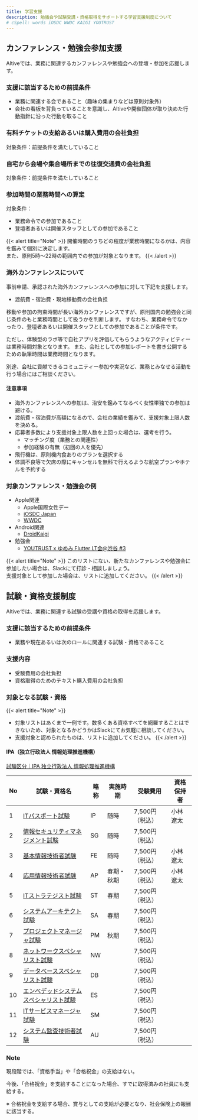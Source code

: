 ```yaml
---
title: 学習支援
description: 勉強会や試験受講・資格取得をサポートする学習支援制度について
# cSpell: words iOSDC WWDC KAIGI YOUTRUST
---
```


## カンファレンス・勉強会参加支援

Altiveでは、業務に関連するカンファレンスや勉強会への登壇・参加を応援します。

### 支援に該当するための前提条件

- 業務に関連する会であること（趣味の集まりなどは原則対象外）
- 会社の看板を背負っていることを意識し、Altiveや開催団体が取り決めた行動指針に沿った行動を取ること

### 有料チケットの支給あるいは購入費用の会社負担

対象条件：前提条件を満たしていること

### 自宅から会場や集合場所までの往復交通費の会社負担

対象条件：前提条件を満たしていること

### 参加時間の業務時間への算定

対象条件：
- 業務命令での参加であること
- 登壇者あるいは開催スタッフとしての参加であること

{{< alert title="Note" >}}
開催時間のうちどの程度が業務時間になるかは、内容を鑑みて個別に決定します。<br>
また、原則5時〜22時の範囲内での参加が対象となります。
{{< /alert >}}

### 海外カンファレンスについて

事前申請、承認された海外カンファレンスへの参加に対して下記を支援します。

- 渡航費・宿泊費・現地移動費の会社負担

移動や参加の拘束時間が長い海外カンファレンスですが、原則国内の勉強会と同じ条件のもと業務時間として扱うかを判断します。
すなわち、業務命令でなかったり、登壇者あるいは開催スタッフとしての参加であることが条件です。

ただし、体験型のラボ等で自社アプリを評価してもらうようなアクティビティーは業務時間対象となります。
また、会社としての参加レポートを書き公開するための執筆時間は業務時間となります。

別途、会社に貢献できるコミュニティー参加や実況など、業務とみなせる活動を行う場合にはご相談ください。

#### 注意事項

- 海外カンファレンスへの参加は、治安を鑑みてなるべく女性単独での参加は避ける。
- 渡航費・宿泊費が高額になるので、会社の業績を鑑みて、支援対象上限人数を決める。
- 応募者多数により支援対象上限人数を上回った場合は、選考を行う。
  - マッチング度（業務との関連性）
  - 参加経験の有無（初回の人を優先）
- 飛行機は、原則機内食ありのプランを選択する
- 体調不良等で欠席の際にキャンセルを無料で行えるような航空プランやホテルを予約する

### 対象カンファレンス・勉強会の例

- Apple関連
  - Apple国際女性デー
  - [iOSDC Japan](https://iosdc.jp/)
  - [WWDC](https://developer.apple.com/jp/)
- Android関連
  - [DroidKaigi](https://droidkaigi.jp/)
- 勉強会
  - [YOUTRUST x ゆめみ Flutter LT会@渋谷 #3](https://yumemi.connpass.com/event/294763/)

{{< alert title="Note" >}}
このリストにない、新たなカンファレンスや勉強会に参加したい場合は、Slackにて打診・相談しましょう。<br>
支援対象として参加した場合は、リストに追加してください。
{{< /alert >}}

## 試験・資格支援制度

Altiveでは、業務に関連する試験の受講や資格の取得を応援します。

### 支援に該当するための前提条件

- 業務や現在あるいは次のロールに関連する試験・資格であること

### 支援内容

- 受験費用の会社負担
- 資格取得のためのテキスト購入費用の会社負担

### 対象となる試験・資格

{{< alert title="Note" >}}
- 対象リストはあくまで一例です。数多くある資格すべてを網羅することはできないため、対象となるかどうかはSlackにてお気軽に相談してください。
- 支援対象と認められたものは、リストに追加してください。
{{< /alert >}}

#### IPA（独立行政法人 情報処理推進機構）

[試験区分｜IPA 独立行政法人 情報処理推進機構](https://www.ipa.go.jp/shiken/kubun/)

| No  | 試験・資格名                                                                         | 略称 | 実施時期   | 受験費用        | 資格保持者 |
| --- | ------------------------------------------------------------------------------------ | ---- | ---------- | --------------- | ---------- |
| 1   | [ITパスポート試験](https://www.ipa.go.jp/shiken/kubun/ip.html)                       | IP   | 随時       | 7,500円（税込） | 小林遼太   |
| 2   | [情報セキュリティマネジメント試験](https://www.ipa.go.jp/shiken/kubun/sg.html)       | SG   | 随時       | 7,500円（税込） |            |
| 3   | [基本情報技術者試験](https://www.ipa.go.jp/shiken/kubun/fe.html)                     | FE   | 随時       | 7,500円（税込） | 小林遼太   |
| 4   | [応用情報技術者試験](https://www.ipa.go.jp/shiken/kubun/ap.html)                     | AP   | 春期・秋期 | 7,500円（税込） | 小林遼太   |
| 5   | [ITストラテジスト試験](https://www.ipa.go.jp/shiken/kubun/st.html)                   | ST   | 春期       | 7,500円（税込） |            |
| 6   | [システムアーキテクト試験](https://www.ipa.go.jp/shiken/kubun/sa.html)               | SA   | 春期       | 7,500円（税込） |            |
| 7   | [プロジェクトマネージャ試験](https://www.ipa.go.jp/shiken/kubun/pm.html)             | PM   | 秋期       | 7,500円（税込） |            |
| 8   | [ネットワークスペシャリスト試験](https://www.ipa.go.jp/shiken/kubun/nw.html)         | NW   |            | 7,500円（税込） |            |
| 9   | [データベーススペシャリスト試験](https://www.ipa.go.jp/shiken/kubun/db.html)         | DB   |            | 7,500円（税込） |            |
| 10  | [エンベデッドシステムスペシャリスト試験](https://www.ipa.go.jp/shiken/kubun/es.html) | ES   |            | 7,500円（税込） |            |
| 11  | [ITサービスマネージャ試験](https://www.ipa.go.jp/shiken/kubun/sm.html)               | SM   |            | 7,500円（税込） |            |
| 12  | [システム監査技術者試験](https://www.ipa.go.jp/shiken/kubun/au.html)                 | AU   |            | 7,500円（税込） |            |

### Note
現段階では、「資格手当」や「合格祝金」の支給はない。

今後、「合格祝金」を支給することになった場合、すでに取得済みの社員にも支給する。

※ 合格祝金を支給する場合、賞与としての支給が必要となり、社会保険上の報酬に該当する。